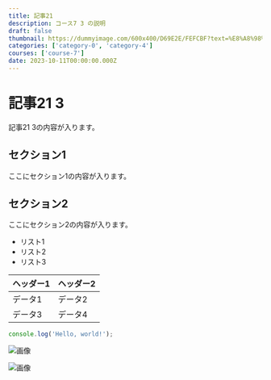 ```yaml
---
title: 記事21
description: コース7 3 の説明
draft: false
thumbnail: https://dummyimage.com/600x400/D69E2E/FEFCBF?text=%E8%A8%98%E4%BA%8B21
categories: ['category-0', 'category-4']
courses: ['course-7']
date: 2023-10-11T00:00:00.000Z
---
```


# 記事21 3

記事21 3の内容が入ります。

## セクション1
ここにセクション1の内容が入ります。

## セクション2
ここにセクション2の内容が入ります。

- リスト1
- リスト2
- リスト3

| ヘッダー1 | ヘッダー2 |
| --------- | --------- |
| データ1   | データ2   |
| データ3   | データ4   |

```javascript
console.log('Hello, world!');
```


![画像](https://dummyimage.com/320x180/2D3748/F5F7FA?text=%E8%A8%98%E4%BA%8B21+3)

![画像](https://dummyimage.com/640x360/1A202C/EDF2F7?text=%E8%A8%98%E4%BA%8B21+3)
